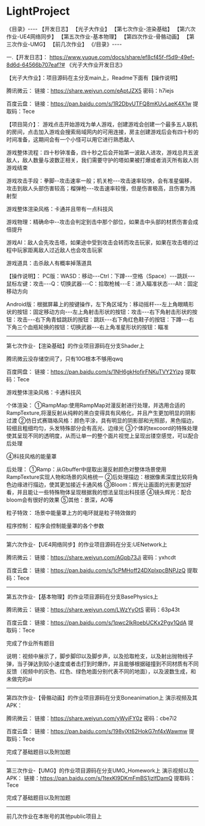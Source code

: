 # LightProject
《目录》----
【开发日志】
【光子大作业】
【第七次作业-渲染基础】
【第六次作业-UE4网络同步】
【第五次作业-基本物理】
【第四次作业-骨骼动画】
【第三次作业-UMG】
【前几次作业】
《/目录》----

一.【开发日志】：
https://www.yuque.com/docs/share/ef8cf45f-f5d9-49ef-8d6d-64566b707eaf?# 《光子大作业开发日志》

【光子大作业】：项目源码在主分支main上，Readme下面有【操作说明】

腾讯微云：
链接：https://share.weiyun.com/eAptJZX5 密码：h7iejs

百度云盘：
链接：https://pan.baidu.com/s/1R2DbyUTFQ8mKUvLaeK4X1w 
提取码：Tece

【项目简介】：
游戏点击开始游戏为单人游戏，创建游戏会创建一个最多五人联机的房间，点击加入游戏会搜索局域网内的可用连接，房主创建游戏后会有四十秒的时间准备，这期间会有一个小怪可以用它进行熟悉敌人

游戏整体流程：四十秒钟准备，四十秒之后会开始第一波敌人进攻，游戏总共五波敌人，敌人数量与波数正相关，我们需要守护的塔如果被打爆或者消灭所有敌人则游戏结束

游戏攻击手段：拳脚--攻击速率一般；机关枪---攻击速率较快，会有准星偏移，攻击到敌人头部伤害较高；榴弹枪---攻击速率较慢，但是伤害极高，且伤害为溅射型

游戏整体渲染风格：卡通并且带有一点科技风

游戏物理：精确命中--攻击会判定到击中那个部位，如果击中头部的材质伤害会成倍提升

游戏AI：敌人会先攻击塔，如果途中受到攻击会转而攻击玩家，如果在攻击塔的过程中玩家距离敌人过近敌人也会攻击玩家

游戏道具：击杀敌人有概率掉落道具

【操作说明】：
PC版：WASD：移动---Ctrl：下蹲---空格（Space）---跳跃---鼠标左键：攻击---Q：切换武器---C：拾取枪械---E：进入瞄准状态---Alt：固定移动方向

Android版：根据屏幕上的按键操作，左下角区域为：移动摇杆---左上角眼睛形状的按钮：固定移动方向---左上角射击形状的按钮：攻击---右下角射击形状的按钮：攻击---右下角青蛙跳跃的按钮：跳跃---右下角红色鞋子的按钮：下蹲---右下角三个血瓶轮换的按钮：切换武器---右上角准星形状的按钮：瞄准


--------------------------------------------------------------------------------------------------------------

第七次作业-【渲染基础】的作业项目源码在分支Shader上

腾讯微云没存储空间了，只有10G根本不够用qwq

百度网盘：
链接：https://pan.baidu.com/s/1NH6gkHofirFNKuTVY2Yizg 
提取码：Tece

游戏整体渲染风格：卡通科技风

个体渲染：
①RampMap:使用RampMap对漫反射进行处理，并选用合适的RampTexture,将漫反射从纯粹的黑白变得具有风格化，并且产生更加明显的阴影过渡
②仿日式赛璐珞风格：颜色平涂，具有明显的阴影部和光照部，黑色描边，较细且粗细均匀，头发特殊部分会有高光、边缘光
③个体的texcoord的特殊处理使其呈现不同的透明度，从而让单一的整个面片视觉上呈现出镂空感觉，可以配合后处理

④科技风格的能量罩

后处理：
①Ramp：从Gbuffer中提取出漫反射颜色对整体场景使用RampTexture实现人物和场景的风格统一
②后处理描边：根据像素深度比较将角色边缘进行描边，使其更加接近卡通风格
③Bloom：辉光让画面的光影更加好看，并且能让一些特殊物体呈现根据我的想法呈现出科技感
④镜头辉光：配合bloom会有很好的效果
⑤其他：景深，AO等

粒子特效：
场景中能量罩上方的电环就是粒子特效做的

程序控制：
程序会控制能量罩的各个参数


--------------------------------------------------------------------------------------------------------------

第六次作业-【UE4网络同步】的作业项目源码在分支:UENetwork上

腾讯微云：
链接：https://share.weiyun.com/AGpb73Ji 密码：yxhcdt

百度云盘：
链接：https://pan.baidu.com/s/1cPMHoff24DXplxpcBNPJzQ 
提取码：Tece


--------------------------------------------------------------------------------------------------------------
第五次作业-【基本物理】的作业项目源码在分支BasePhysics上

腾讯微云：
链接：https://share.weiyun.com/LWzYyOtS 密码：63p43t

百度云盘：
链接：https://pan.baidu.com/s/1pwc2lkRoebUCKx2Pgv1QdA 
提取码：Tece

完成了作业所有题目

说明：视频中展示了，脚步脚印以及脚步声，以及拾取枪支，以及射出抛物线子弹，当子弹达到较小速度或者击打到时爆炸，并且能够根据碰撞到不同材质有不同反馈（视频中的灰色、红色、绿色地面分别代表不同的地面），以及波数生成，和未做完的ai

--------------------------------------------------------------------------------------------------------------
第四次作业-【骨骼动画】的作业项目源码在分支Boneanimation上
演示视频及其APK：

腾讯微云：
链接：https://share.weiyun.com/yWyiFY0z 密码：cbe7i2

百度云盘：
链接：https://pan.baidu.com/s/198vjXt62HokG7nf4xWawmw 
提取码：Tece

完成了基础题目以及附加题

--------------------------------------------------------------------------------------------------------------


第三次作业-【UMG】的作业项目源码在分支UMG_Homework上
演示视频以及APK：
链接：https://pan.baidu.com/s/1texKI9DKmFmBS1jzlfDamQ 
提取码：Tece

完成了基础题目以及附加题

--------------------------------------------------------------------------------------------------------------

前几次作业在本账号的其他public项目上
